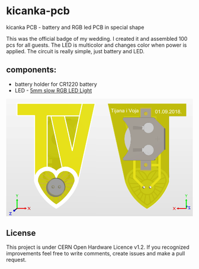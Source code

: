 # kicanka-pcb
kicanka PCB - battery and RGB led PCB in special shape

This was the official badge of my wedding. I created it and assembled 100 pcs for all guests. 
The LED is multicolor and changes color when power is applied. The circuit is really simple, just battery and LED. 

## components:
* battery holder for CR1220 battery
* LED - [5mm slow RGB LED Light](https://www.amazon.com/100pcs-5mm-Light-change-Rainbow/dp/B00P6KYV54)

![alt text](https://github.com/VojislavM/kicanka-pcb/blob/master/pics/image1.png)

## License
This project is under CERN Open Hardware Licence v1.2.
If you recognized improvements feel free to write comments, create issues and make a pull request.
